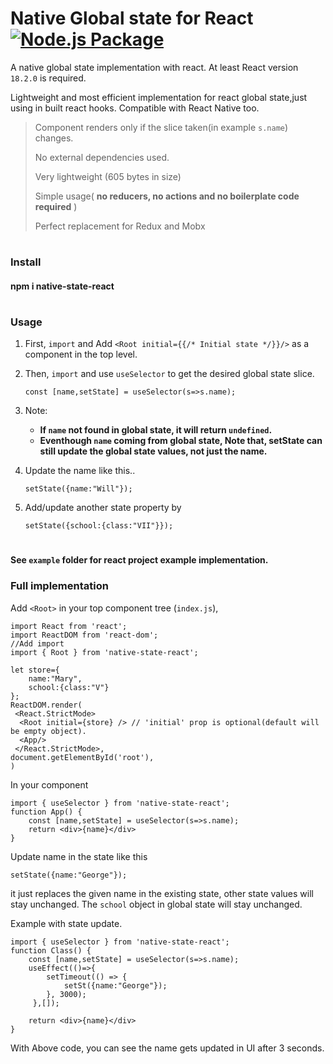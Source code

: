 # Native Global state for React [![Node.js Package](https://github.com/sarath263/native-state/actions/workflows/npm-publish.yml/badge.svg)](https://github.com/sarath263/native-state/actions/workflows/npm-publish.yml)
A native global state implementation with react. At least React version `18.2.0` is required.

Lightweight and most efficient implementation for react global state,just using in built react hooks. Compatible with React Native too. 

>  Component renders only if the slice taken(in example `s.name`) changes.
> 
>  No external dependencies used.
> 
>  Very lightweight (605 bytes in size)
> 
>  Simple usage( **no reducers, no actions and no boilerplate code required** )
>
>  Perfect replacement for Redux and Mobx

#
 
### Install
#### npm i native-state-react
#
### Usage

1. First, `import` and Add `<Root initial={{/* Initial state */}}/>` as a component in the top level. 

2. Then, `import` and use `useSelector` to get the desired global state slice.

   `const [name,setState] = useSelector(s=>s.name);`

3. Note:
   - **If `name` not found in global state, it will return `undefined`.**
   - **Eventhough `name` coming from global state, Note that, setState can still update the global state values, not just the name.**
4. Update the name like this.. 

   `setState({name:"Will"});`

5. Add/update another state property by

   `setState({school:{class:"VII"}});`

#

#### See `example` folder for react project example implementation.

### Full implementation

Add `<Root>` in your top component tree (`index.js`), 

    import React from 'react';
    import ReactDOM from 'react-dom';
    //Add import 
    import { Root } from 'native-state-react'; 
    
	let store={ 
	    name:"Mary",
	    school:{class:"V"}
    };
    ReactDOM.render(
     <React.StrictMode>
	  <Root initial={store} /> // 'initial' prop is optional(default will be empty object).
	  <App/>
     </React.StrictMode>,
    document.getElementById('root'),
    )

In your component

    import { useSelector } from 'native-state-react';
    function App() {
	    const [name,setState] = useSelector(s=>s.name);
	    return <div>{name}</div>
    }
    
Update name in the state like this

    setState({name:"George"});

it just replaces the given name in the existing state, other state values will stay unchanged. The `school` object in global state will stay unchanged.

Example with state update.

    import { useSelector } from 'native-state-react';
    function Class() {
	    const [name,setState] = useSelector(s=>s.name);
	    useEffect(()=>{
		    setTimeout(() => {
			    setSt({name:"George"});
		    }, 3000);
		 },[]);
	    
	    return <div>{name}</div>
    }
With Above code, you can see the name gets updated in UI after 3 seconds.
